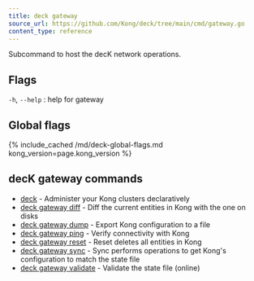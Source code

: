 ```yaml
---
title: deck gateway
source_url: https://github.com/Kong/deck/tree/main/cmd/gateway.go
content_type: reference
---
```


Subcommand to host the decK network operations.

## Flags

`-h`, `--help`
:  help for gateway 



## Global flags

{% include_cached /md/deck-global-flags.md kong_version=page.kong_version %}

## decK gateway commands

* [deck](/deck/{{page.kong_version}}/reference/deck)	 - Administer your Kong clusters declaratively
* [deck gateway diff](/deck/{{page.kong_version}}/reference/deck_gateway_diff)	 - Diff the current entities in Kong with the one on disks
* [deck gateway dump](/deck/{{page.kong_version}}/reference/deck_gateway_dump)	 - Export Kong configuration to a file
* [deck gateway ping](/deck/{{page.kong_version}}/reference/deck_gateway_ping)	 - Verify connectivity with Kong
* [deck gateway reset](/deck/{{page.kong_version}}/reference/deck_gateway_reset)	 - Reset deletes all entities in Kong
* [deck gateway sync](/deck/{{page.kong_version}}/reference/deck_gateway_sync)	 - Sync performs operations to get Kong's configuration to match the state file
* [deck gateway validate](/deck/{{page.kong_version}}/reference/deck_gateway_validate)	 - Validate the state file (online)

